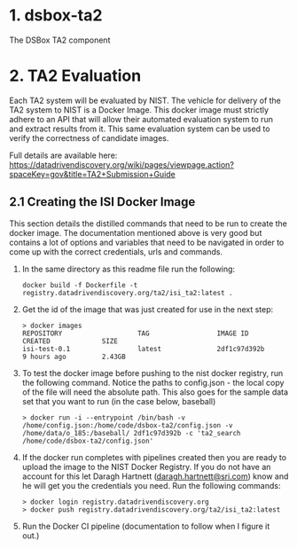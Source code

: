 # 1. dsbox-ta2
The DSBox TA2 component

# 2. TA2 Evaluation
Each TA2 system will be evaluated by NIST. The vehicle for delivery of the TA2 system to NIST is a Docker Image. This
docker image must strictly adhere to an API that will allow their automated evaluation system to run and extract results
from it. This same evaluation system can be used to verify the correctness of candidate images.

Full details are available here: https://datadrivendiscovery.org/wiki/pages/viewpage.action?spaceKey=gov&title=TA2+Submission+Guide

## 2.1 Creating the ISI Docker Image
This section details the distilled commands that need to be run to create the docker image. The documentation mentioned
above is very good but contains a lot of options and variables that need to be navigated in order to come up with the
correct credentials, urls and commands.

1. In the same directory as this readme file run the following:
    
    ``` docker build -f Dockerfile -t registry.datadrivendiscovery.org/ta2/isi_ta2:latest . ```
    
2. Get the id of the image that was just created for use in the next step:

    ```
    > docker images
    REPOSITORY                   TAG                 IMAGE ID            CREATED             SIZE
    isi-test-0.1                 latest              2df1c97d392b        9 hours ago         2.43GB
    ``` 
    
    
3. To test the docker image before pushing to the nist docker registry, run the following command. Notice the paths to 
   config.json - the local copy of the file will need the absolute path. This also goes for the sample data set that
   you want to run (in the case below, baseball)

    ``` 
    > docker run -i --entrypoint /bin/bash -v /home/config.json:/home/code/dsbox-ta2/config.json -v 
    /home/data/o_185:/baseball/ 2df1c97d392b -c 'ta2_search /home/code/dsbox-ta2/config.json' 
    ```

4. If the docker run completes with pipelines created then you are ready to upload the image to the NIST Docker Registry.
   If you do not have an account for this let Daragh Hartnett (daragh.hartnett@sri.com) know and he will get you the 
   credentials you need. Run the following commands:

   ```  
   > docker login registry.datadrivendiscovery.org
   > docker push registry.datadrivendiscovery.org/ta2/isi_ta2:latest 
   ```
   
5. Run the Docker CI pipeline (documentation to follow when I figure it out.)

